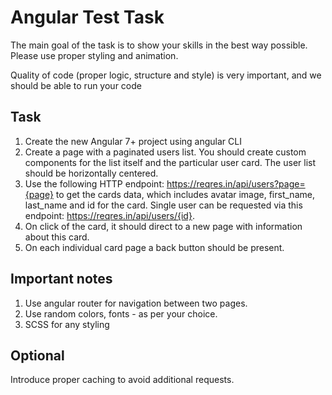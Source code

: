 # Angular Test Task
The main goal of the task is to show your skills in the best way possible. Please use proper styling and animation.

Quality of code (proper logic, structure and style) is very important, and we should be able to run your code

## Task

1. Create the new Angular 7+ project using angular CLI
2. Create a page with a paginated users list. You should create custom components for the list itself and the particular user card. The user list should be horizontally centered.
3. Use the following HTTP endpoint: https://reqres.in/api/users?page={page} to get the cards data, which includes avatar image, first_name, last_name and id for the card. Single user can be requested via this endpoint: https://reqres.in/api/users/{id}.
4. On click of the card, it should direct to a new page with information about this card.
5. On each individual card page a back button should be present.

## Important notes
1. Use angular router for navigation between two pages.
2. Use random colors, fonts - as per your choice.
3. SCSS for any styling

## Optional
Introduce proper caching to avoid additional requests.
